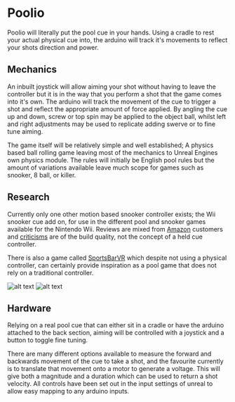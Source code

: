 # Poolio

Poolio will literally put the pool cue in your hands. Using a cradle to rest your actual physical cue into, the arduino will track it's movements to reflect your shots direction and power. 

## Mechanics

An inbuilt joystick will allow aiming your shot without having to leave the controller but it is in the way that you perform a shot that the game comes into it's own. 
The arduino will track the movement of the cue to trigger a shot and reflect the appropriate amount of force applied.  By angling the cue up and down, screw or top spin may be applied to the object ball, whilst left and right adjustments may be used to replicate adding swerve or to fine tune aiming.

The game itself will be relatively simple and well established; A physics based ball rolling game leaving most of the mechanics to Unreal Engines own physics module. The rules will initially be English pool rules but the amount of variations available leave much scope for games such as snooker, 8 ball, or killer.

## Research

Currently only one other motion based snooker controller exists; the Wii snooker cue add on, for use in the different pool and snooker games available for the Nintendo Wii.  Reviews are mixed from [Amazon](https://www.amazon.co.uk/WSC-Real-09-Snooker-Championship/dp/B0029LHMZO) customers and [criticisms](https://www.amazon.co.uk/d/PC-Video-Games/Logic-3-NW847-Wii-Snooker-Cue/B0016ZEX4W/ref=sr_1_6?s=videogames&ie=UTF8&qid=1490018062&sr=1-6&keywords=wii+snooker) are of the build quality, not the concept of a held cue controller.

There is also a game called [SportsBarVR](http://www.poolnationvrgame.com/) which despite not using a physical controller, can certainly provide inspiration as a pool game that does not rely on a traditional controller.

![alt text](https://github.com/Stompyy/comp140-gam160-game/blob/master/Wii_snooker.jpg)
![alt text](https://github.com/Stompyy/comp140-gam160-game/blob/master/VRPOOL.jpg)

## Hardware

Relying on a real pool cue that can either sit in a cradle or have the arduino attached to the back section, aiming will be controlled with a joystick and a button to toggle fine tuning.  

There are many different options available to measure the forward and backwards movement of the cue to take a shot, and the favourite currently is to translate that movement onto a motor to generate a voltage. This will give both a magnitude and a duration which can be used to return a shot velocity. All controls have been set out in the input settings of unreal to allow easy mapping to any arduino inputs.
